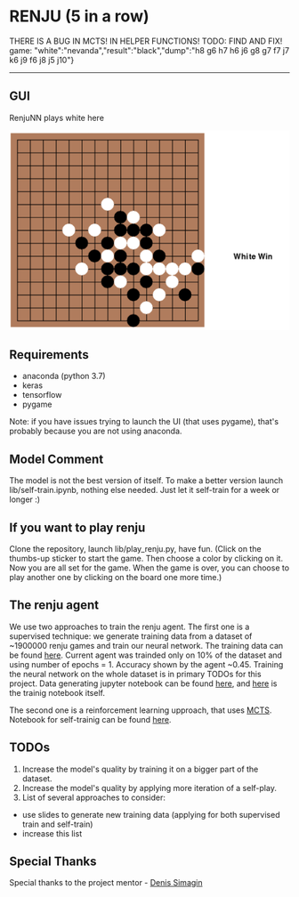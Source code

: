 # RENJU (5 in a row)

THERE IS A BUG IN MCTS! IN HELPER FUNCTIONS! TODO: FIND AND FIX!
game: "white":"nevanda","result":"black","dump":"h8 g6 h7 h6 j6 g8 g7 f7 j7 k6 j9 f6 j8 j5 j10"}

***

## GUI

RenjuNN plays white here

![RenjuNN plays white](https://github.com/nuwanda57/Renju/blob/master/readme_data/game_won_example.png)

## Requirements

- anaconda (python 3.7)
- keras
- tensorflow
- pygame

Note: if you have issues trying to launch the UI (that uses pygame), that's probably because you are not using anaconda.

## Model Comment

The model is not the best version of itself. To make a better version launch lib/self-train.ipynb, nothing else needed.
Just let it self-train for a week or longer :)

## If you want to play renju

Clone the repository, launch lib/play_renju.py, have fun. (Click on the thumbs-up sticker to start the game. Then choose a color by clicking on it. Now you are all set for the game. When the game is over, you can choose to play another one by clicking on the board one more time.)

## The renju agent

We use two approaches to train the renju agent.
The first one is a supervised technique: we generate training data from a dataset of ~1900000 renju games and train our neural network. The training data can be found [here](https://github.com/dasimagin/renju/tree/master/data). Current agent was trainded only on 10% of the dataset and using number of epochs = 1. Accuracy shown by the agent ~0.45. Training the neural network on the whole dataset is in primary TODOs for this project. Data generating jupyter notebook can be found [here](https://github.com/nuwanda57/Renju/blob/master/lib/build_renju_nn_pretrain_dataset.ipynb), and [here](https://github.com/nuwanda57/Renju/blob/master/renju_nn_pretrain.ipynb) is the trainig notebook itself.

The second one is a reinforcement learning upproach, that uses [MCTS](https://github.com/nuwanda57/Renju/blob/master/lib/MCTS.py). Notebook for self-trainig can be found [here](https://github.com/nuwanda57/Renju/blob/master/lib/self-train.ipynb).


## TODOs

1) Increase the model's quality by training it on a bigger part of the dataset.
2) Increase the model's quality by applying more iteration of a self-play.
3) List of several approaches to consider:
  - use slides to generate new training data (applying for both supervised train and self-train)
  - increase this list
  
## Special Thanks

Special thanks to the project mentor - [Denis Simagin](https://github.com/dasimagin)

